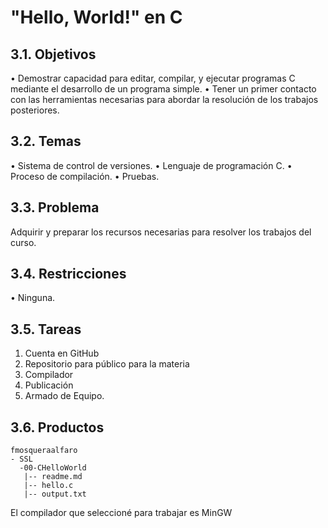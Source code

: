 # "Hello, World!" en C
## 3.1. Objetivos
• Demostrar capacidad para editar, compilar, y ejecutar programas C mediante
el desarrollo de un programa simple.
• Tener un primer contacto con las herramientas necesarias para abordar la
resolución de los trabajos posteriores.
## 3.2. Temas
• Sistema de control de versiones.
• Lenguaje de programación C.
• Proceso de compilación.
• Pruebas.
## 3.3. Problema
Adquirir y preparar los recursos necesarias para resolver los trabajos del curso.
## 3.4. Restricciones
• Ninguna.
## 3.5. Tareas
1. Cuenta en GitHub
2. Repositorio para público para la materia
3. Compilador
4. Publicación
5. Armado de Equipo.
## 3.6. Productos
```
fmosqueraalfaro
- SSL 
  -00-CHelloWorld
   |-- readme.md 
   |-- hello.c
   |-- output.txt
```

El compilador que seleccioné para trabajar es  MinGW 

